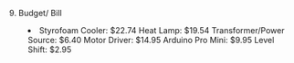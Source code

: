 9. Budget/ Bill

<dd>

<li> Styrofoam Cooler: $22.74
Heat Lamp: $19.54
Transformer/Power Source: $6.40
Motor Driver: $14.95
Arduino Pro Mini: $9.95
Level Shift: $2.95
</li>

</dd>
